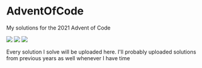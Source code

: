# AdventOfCode
My solutions for the 2021 Advent of Code

![](https://img.shields.io/badge/day%20📅-8-blue)
![](https://img.shields.io/badge/stars%20⭐-10-yellow)
![](https://img.shields.io/badge/days%20completed-4-red)

Every solution I solve will be uploaded here. I'll probably uploaded solutions from previous years as well whenever I have time
